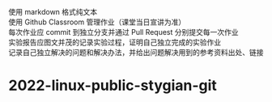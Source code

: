使用 markdown 格式纯文本  
使用 Github Classroom 管理作业（课堂当日宣讲为准）  
每次作业应 commit 到独立分支并通过 Pull Request 分别提交每一次作业  
实验报告应图文并茂的记录实验过程，证明自己独立完成的实验作业  
记录自己独立解决的问题和解决办法，并给出问题解决用到的参考资料出处、链接  
# 2022-linux-public-stygian-git
